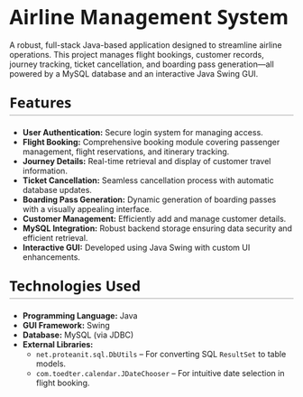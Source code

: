 <h1 style="font-family: 'Segoe UI', sans-serif; font-weight: 700; font-size: 2.5em; margin-bottom: 0.5em;">Airline Management System</h1>

<p>A robust, full-stack Java-based application designed to streamline airline operations. This project manages flight bookings, customer records, journey tracking, ticket cancellation, and boarding pass generation—all powered by a MySQL database and an interactive Java Swing GUI.</p>

<h2 style="font-family: 'Segoe UI', sans-serif; font-weight: 600; font-size: 1.8em; border-bottom: 2px solid #ccc; padding-bottom: 0.2em; margin-top: 1em;">Features</h2>
<ul>
  <li><strong>User Authentication:</strong> Secure login system for managing access.</li>
  <li><strong>Flight Booking:</strong> Comprehensive booking module covering passenger management, flight reservations, and itinerary tracking.</li>
  <li><strong>Journey Details:</strong> Real-time retrieval and display of customer travel information.</li>
  <li><strong>Ticket Cancellation:</strong> Seamless cancellation process with automatic database updates.</li>
  <li><strong>Boarding Pass Generation:</strong> Dynamic generation of boarding passes with a visually appealing interface.</li>
  <li><strong>Customer Management:</strong> Efficiently add and manage customer details.</li>
  <li><strong>MySQL Integration:</strong> Robust backend storage ensuring data security and efficient retrieval.</li>
  <li><strong>Interactive GUI:</strong> Developed using Java Swing with custom UI enhancements.</li>
</ul>

<h2 style="font-family: 'Segoe UI', sans-serif; font-weight: 600; font-size: 1.8em; border-bottom: 2px solid #ccc; padding-bottom: 0.2em; margin-top: 1em;">Technologies Used</h2>
<ul>
  <li><strong>Programming Language:</strong> Java</li>
  <li><strong>GUI Framework:</strong> Swing</li>
  <li><strong>Database:</strong> MySQL (via JDBC)</li>
  <li><strong>External Libraries:</strong>
    <ul>
      <li><code>net.proteanit.sql.DbUtils</code> – For converting SQL <code>ResultSet</code> to table models.</li>
      <li><code>com.toedter.calendar.JDateChooser</code> – For intuitive date selection in flight booking.</li>
    </ul>
  </li>
</ul>
